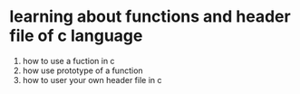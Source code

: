 # learning about functions and header file of c language
1. how to use a fuction in c
2. how use prototype of a function
3. how to user your own header file in c
